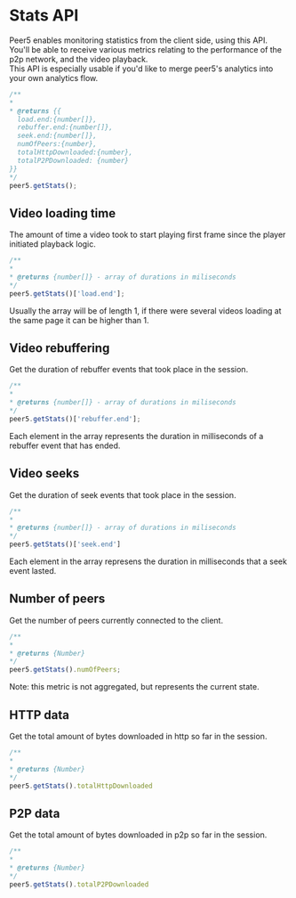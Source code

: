 # Stats API

Peer5 enables monitoring statistics from the client side, using this API.
You'll be able to receive various metrics relating to the performance of the p2p network, and the video playback.  
This API is especially usable if you'd like to merge peer5's analytics into your own analytics flow.

```javascript
/**
* 
* @returns {{
  load.end:{number[]},
  rebuffer.end:{number[]},
  seek.end:{number[]},
  numOfPeers:{number},
  totalHttpDownloaded:{number},
  totalP2PDownloaded: {number}
}}
*/
peer5.getStats();
```

## Video loading time

The amount of time a video took to start playing first frame since the player initiated playback logic.

```javascript
/**
*
* @returns {number[]} - array of durations in miliseconds
*/
peer5.getStats()['load.end'];
```

Usually the array will be of length 1, if there were several videos loading at the same page it can be higher than 1.

## Video rebuffering

Get the duration of rebuffer events that took place in the session. 

```javascript
/**
*
* @returns {number[]} - array of durations in miliseconds
*/
peer5.getStats()['rebuffer.end'];
```

Each element in the array represents the duration in milliseconds of a rebuffer event that has ended.

## Video seeks

Get the duration of seek events that took place in the session.

```javascript
/**
*
* @returns {number[]} - array of durations in miliseconds
*/
peer5.getStats()['seek.end']
```

Each element in the array represens the duration in milliseconds that a seek event lasted.

## Number of peers

Get the number of peers currently connected to the client.
 
```javascript
/**
*
* @returns {Number}
*/
peer5.getStats().numOfPeers;
```

Note: this metric is not aggregated, but represents the current state.

## HTTP data

Get the total amount of bytes downloaded in http so far in the session.

```javascript
/**
*
* @returns {Number}
*/
peer5.getStats().totalHttpDownloaded
```

## P2P data

Get the total amount of bytes downloaded in p2p so far in the session.

```javascript
/**
*
* @returns {Number}
*/
peer5.getStats().totalP2PDownloaded
```
